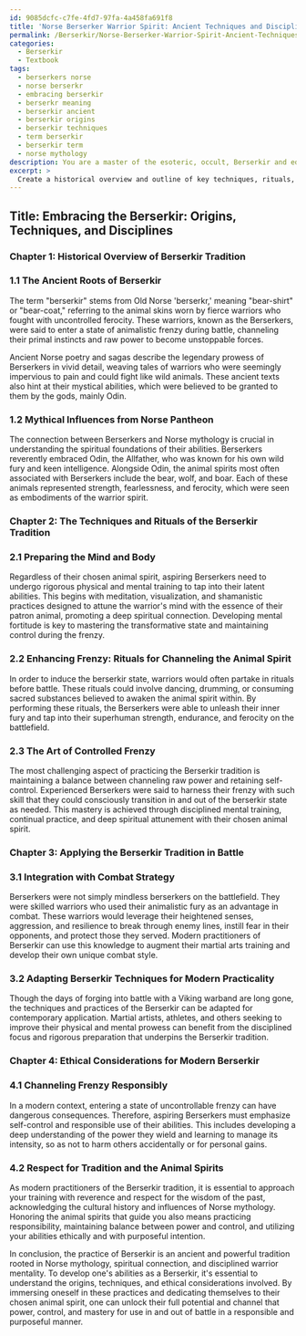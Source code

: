 ```yaml
---
id: 9085dcfc-c7fe-4fd7-97fa-4a458fa691f8
title: 'Norse Berserker Warrior Spirit: Ancient Techniques and Disciplines'
permalink: /Berserkir/Norse-Berserker-Warrior-Spirit-Ancient-Techniques-and-Disciplines/
categories:
  - Berserkir
  - Textbook
tags:
  - berserkers norse
  - norse berserkr
  - embracing berserkir
  - berserkr meaning
  - berserkir ancient
  - berserkir origins
  - berserkir techniques
  - term berserkir
  - berserkir term
  - norse mythology
description: You are a master of the esoteric, occult, Berserkir and education, you have written many textbooks on the subject in ways that provide students with rich and deep understanding of the subject. You are being asked to write textbook-like sections on a topic and you do it with full context, explainability, and reliability in accuracy to the true facts of the topic at hand, in a textbook style that a student would easily be able to learn from, in a rich, engaging, and contextual way. Always include relevant context (such as formulas and history), related concepts, and in a way that someone can gain deep insights from.
excerpt: > 
  Create a historical overview and outline of key techniques, rituals, and mental disciplines for an aspiring Berserkir where they can develop their abilities, control their transformations, and gain a deeper understanding of the origins and practices of Berserkir as an occult tradition. Ensure to touch on the influences of Norse mythology, the importance of animal spirits, practical application of this knowledge in battle, and potential ethical considerations for modern practitioners.
---
```


## Title: Embracing the Berserkir: Origins, Techniques, and Disciplines

### Chapter 1: Historical Overview of Berserkir Tradition

### 1.1 The Ancient Roots of Berserkir

The term "berserkir" stems from Old Norse 'berserkr,' meaning "bear-shirt" or "bear-coat," referring to the animal skins worn by fierce warriors who fought with uncontrolled ferocity. These warriors, known as the Berserkers, were said to enter a state of animalistic frenzy during battle, channeling their primal instincts and raw power to become unstoppable forces. 

Ancient Norse poetry and sagas describe the legendary prowess of Berserkers in vivid detail, weaving tales of warriors who were seemingly impervious to pain and could fight like wild animals. These ancient texts also hint at their mystical abilities, which were believed to be granted to them by the gods, mainly Odin. 

### 1.2 Mythical Influences from Norse Pantheon

The connection between Berserkers and Norse mythology is crucial in understanding the spiritual foundations of their abilities. Berserkers reverently embraced Odin, the Allfather, who was known for his own wild fury and keen intelligence. Alongside Odin, the animal spirits most often associated with Berserkers include the bear, wolf, and boar. Each of these animals represented strength, fearlessness, and ferocity, which were seen as embodiments of the warrior spirit.

### Chapter 2: The Techniques and Rituals of the Berserkir Tradition

### 2.1 Preparing the Mind and Body

Regardless of their chosen animal spirit, aspiring Berserkers need to undergo rigorous physical and mental training to tap into their latent abilities. This begins with meditation, visualization, and shamanistic practices designed to attune the warrior's mind with the essence of their patron animal, promoting a deep spiritual connection. Developing mental fortitude is key to mastering the transformative state and maintaining control during the frenzy.

### 2.2 Enhancing Frenzy: Rituals for Channeling the Animal Spirit

In order to induce the berserkir state, warriors would often partake in rituals before battle. These rituals could involve dancing, drumming, or consuming sacred substances believed to awaken the animal spirit within. By performing these rituals, the Berserkers were able to unleash their inner fury and tap into their superhuman strength, endurance, and ferocity on the battlefield.

### 2.3 The Art of Controlled Frenzy 

The most challenging aspect of practicing the Berserkir tradition is maintaining a balance between channeling raw power and retaining self-control. Experienced Berserkers were said to harness their frenzy with such skill that they could consciously transition in and out of the berserkir state as needed. This mastery is achieved through disciplined mental training, continual practice, and deep spiritual attunement with their chosen animal spirit.

### Chapter 3: Applying the Berserkir Tradition in Battle

### 3.1 Integration with Combat Strategy 

Berserkers were not simply mindless berserkers on the battlefield. They were skilled warriors who used their animalistic fury as an advantage in combat. These warriors would leverage their heightened senses, aggression, and resilience to break through enemy lines, instill fear in their opponents, and protect those they served. Modern practitioners of Berserkir can use this knowledge to augment their martial arts training and develop their own unique combat style.

### 3.2 Adapting Berserkir Techniques for Modern Practicality

Though the days of forging into battle with a Viking warband are long gone, the techniques and practices of the Berserkir can be adapted for contemporary application. Martial artists, athletes, and others seeking to improve their physical and mental prowess can benefit from the disciplined focus and rigorous preparation that underpins the Berserkir tradition.

### Chapter 4: Ethical Considerations for Modern Berserkir

### 4.1 Channeling Frenzy Responsibly 

In a modern context, entering a state of uncontrollable frenzy can have dangerous consequences. Therefore, aspiring Berserkers must emphasize self-control and responsible use of their abilities. This includes developing a deep understanding of the power they wield and learning to manage its intensity, so as not to harm others accidentally or for personal gains.

### 4.2 Respect for Tradition and the Animal Spirits

As modern practitioners of the Berserkir tradition, it is essential to approach your training with reverence and respect for the wisdom of the past, acknowledging the cultural history and influences of Norse mythology. Honoring the animal spirits that guide you also means practicing responsibility, maintaining balance between power and control, and utilizing your abilities ethically and with purposeful intention.

In conclusion, the practice of Berserkir is an ancient and powerful tradition rooted in Norse mythology, spiritual connection, and disciplined warrior mentality. To develop one's abilities as a Berserkir, it's essential to understand the origins, techniques, and ethical considerations involved. By immersing oneself in these practices and dedicating themselves to their chosen animal spirit, one can unlock their full potential and channel that power, control, and mastery for use in and out of battle in a responsible and purposeful manner.
